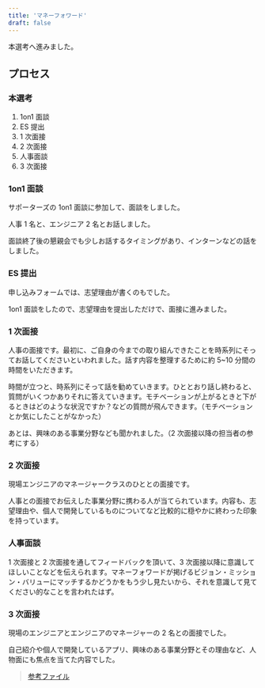 ```yaml
---
title: 'マネーフォワード'
draft: false
---
```


本選考へ進みました。

## プロセス

### **本選考**

1. 1on1 面談
2. ES 提出
3. 1 次面接
4. 2 次面接
5. 人事面談
6. 3 次面接

### 1on1 面談

サポーターズの 1on1 面談に参加して、面談をしました。

人事 1 名と、エンジニア 2 名とお話しました。

面談終了後の懇親会でも少しお話するタイミングがあり、インターンなどの話をしました。

### ES 提出

申し込みフォームでは、志望理由が書くのもでした。

1on1 面談をしたので、志望理由を提出しただけで、面接に進みました。

### 1 次面接

人事の面接です。最初に、ご自身の今までの取り組んできたことを時系列にそってお話してくださいといわれました。話す内容を整理するために約 5~10 分間の時間をいただきます。

時間が立つと、時系列にそって話を勧めていきます。ひととおり話し終わると、質問がいくつかありそれに答えていきます。モチベーションが上がるときと下がるときはどのような状況ですか？などの質問が飛んできます。（モチベーションとか気にしたことがなかった）

あとは、興味のある事業分野なども聞かれました。（2 次面接以降の担当者の参考にする）

### 2 次面接

現場エンジニアのマネージャークラスのひととの面接です。

人事との面接でお伝えした事業分野に携わる人が当てられています。内容も、志望理由や、個人で開発しているものについてなど比較的に穏やかに終わった印象を持っています。

### 人事面談

1 次面接と 2 次面接を通してフィードバックを頂いて、3 次面接以降に意識してほしいことなどを伝えられます。マネーフォワードが掲げるビジョン・ミッション・バリューにマッチするかどうかをもう少し見たいから、それを意識して見てください的なことを言われたはず。

### 3 次面接

現場のエンジニアとエンジニアのマネージャーの 2 名との面接でした。

自己紹介や個人で開発しているアプリ、興味のある事業分野とその理由など、人物面にも焦点を当てた内容でした。

> [参考ファイル](https://www.dropbox.com/sh/bbz42019may19me/AAAroikEp5dt7E194nenIO2Qa?dl=0)
